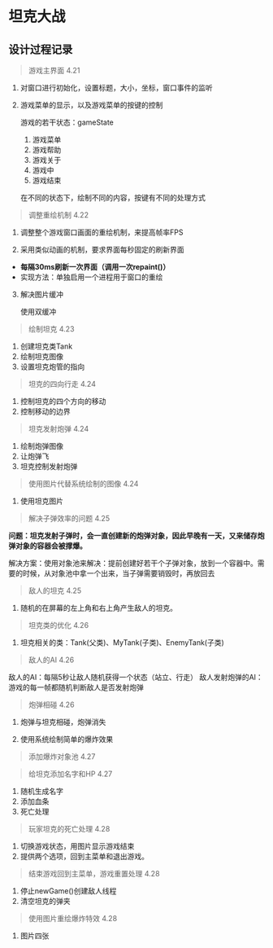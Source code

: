 # 坦克大战

## 设计过程记录

> 游戏主界面 4.21

 1. 对窗口进行初始化，设置标题，大小，坐标，窗口事件的监听

 2. 游戏菜单的显示，以及游戏菜单的按键的控制

    游戏的若干状态：gameState

    1. 游戏菜单
    2. 游戏帮助
    3. 游戏关于
    4. 游戏中
    5. 游戏结束

    在不同的状态下，绘制不同的内容，按键有不同的处理方式

> 调整重绘机制 4.22

   1. 调整整个游戏窗口画面的重绘机制，来提高帧率FPS

   2. 采用类似动画的机制，要求界面每秒固定的刷新界面

   * **每隔30ms刷新一次界面（调用一次repaint()）**
   * 实现方法：单独启用一个进程用于窗口的重绘
   
   3. 解决图片缓冲
      
      使用双缓冲

> 绘制坦克 4.23
   
   1. 创建坦克类Tank
   2. 绘制坦克图像
   3. 设置坦克炮管的指向


> 坦克的四向行走 4.24
  
   1. 控制坦克的四个方向的移动
   2. 控制移动的边界
   
> 坦克发射炮弹 4.24
   
   1. 绘制炮弹图像
   2. 让炮弹飞
   3. 坦克控制发射炮弹
   
> 使用图片代替系统绘制的图像 4.24
   
   1. 使用坦克图片
   
> 解决子弹效率的问题 4.25
   
   **问题：坦克发射子弹时，会一直创建新的炮弹对象，因此早晚有一天，又来储存炮弹对象的容器会被撑爆。**
   
   解决方案：使用对象池来解决：提前创建好若干个子弹对象，放到一个容器中。需要的时候，从对象池中拿一个出来，当子弹需要销毁时，再放回去
     
     
> 敌人的坦克 4.25

   1. 随机的在屏幕的左上角和右上角产生敌人的坦克。
   
> 坦克类的优化 4.26

   1. 坦克相关的类：Tank(父类)、MyTank(子类)、EnemyTank(子类)
   
   
> 敌人的AI 4.26
    
   敌人的AI：每隔5秒让敌人随机获得一个状态（站立、行走）
   敌人发射炮弹的AI：游戏的每一帧都随机判断敌人是否发射炮弹
   
   
> 炮弹相碰 4.26

   1. 炮弹与坦克相碰，炮弹消失
   
   2. 使用系统绘制简单的爆炸效果
   
   
> 添加爆炸对象池 4.27


   
> 给坦克添加名字和HP 4.27

   1. 随机生成名字
   2. 添加血条
   3. 死亡处理
   
> 玩家坦克的死亡处理 4.28

   1. 切换游戏状态，用图片显示游戏结束
   2. 提供两个选项，回到主菜单和退出游戏。

   
> 结束游戏回到主菜单，游戏重置处理 4.28
   
   1. 停止newGame()创建敌人线程
   2. 清空坦克的弹夹
   
> 使用图片重绘爆炸特效 4.28
   
   1. 图片四张
   
   
   